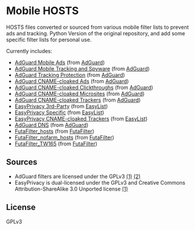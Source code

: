 # Mobile HOSTS

HOSTS files converted or sourced from various mobile filter lists to prevent ads and tracking.
Python Version of the original repository, and add some specific filter lists for personal use.

Currently includes:

- [AdGuard Mobile Ads](https://raw.githubusercontent.com/iamernie8199/Some-HOSTS/master/AdguardMobileAds.txt) (from [AdGuard](https://github.com/AdguardTeam/FiltersRegistry/blob/master/filters/filter_11_Mobile/filter.txt))
- [AdGuard Mobile Tracking and Spyware](https://raw.githubusercontent.com/iamernie8199/Some-HOSTS/master/AdguardMobileSpyware.txt) (from [AdGuard](https://github.com/AdguardTeam/AdguardFilters/blob/master/SpywareFilter/sections/mobile.txt))
- [AdGuard Tracking Protection](https://raw.githubusercontent.com/iamernie8199/Some-HOSTS/master/AdguardTracking.txt) (from [AdGuard](https://github.com/AdguardTeam/FiltersRegistry/blob/master/filters/filter_3_Spyware/filter.txt))
- [AdGuard CNAME-cloaked Ads](https://raw.githubusercontent.com/iamernie8199/Some-HOSTS/master/AdguardCNAMEAds.txt) (from [AdGuard](https://github.com/AdguardTeam/cname-trackers/blob/master/data/combined_disguised_ads.txt))
- [AdGuard CNAME-cloaked Clickthroughs](https://raw.githubusercontent.com/iamernie8199/Some-HOSTS/master/AdguardCNAMEClickthroughs.txt) (from [AdGuard](https://github.com/AdguardTeam/cname-trackers/blob/master/data/combined_disguised_clickthroughs.txt))
- [AdGuard CNAME-cloaked Microsites](https://raw.githubusercontent.com/iamernie8199/Some-HOSTS/master/AdguardCNAMEMicrosites.txt) (from [AdGuard](https://github.com/AdguardTeam/cname-trackers/blob/master/data/combined_disguised_microsites.txt))
- [AdGuard CNAME-cloaked Trackers](https://raw.githubusercontent.com/iamernie8199/Some-HOSTS/master/AdguardCNAME.txt) (from [AdGuard](https://github.com/AdguardTeam/cname-trackers/blob/master/data/combined_disguised_trackers.txt))
- [EasyPrivacy 3rd-Party](https://raw.githubusercontent.com/iamernie8199/Some-HOSTS/master/EasyPrivacy3rdParty.txt) (from [EasyList](https://github.com/easylist/easylist/blob/master/easyprivacy/easyprivacy_thirdparty.txt))
- [EasyPrivacy Specific](https://raw.githubusercontent.com/iamernie8199/Some-HOSTS/master/EasyPrivacySpecific.txt) (from [EasyList](https://github.com/easylist/easylist/blob/master/easyprivacy/easyprivacy_specific.txt))
- [EasyPrivacy CNAME-cloaked Trackers](https://raw.githubusercontent.com/iamernie8199/Some-HOSTS/master/EasyPrivacyCNAME.txt) (from [EasyList](https://github.com/easylist/easylist/blob/master/easyprivacy/easyprivacy_specific_cname.txt))
- [AdGuard DNS](https://raw.githubusercontent.com/iamernie8199/Some-HOSTS/master/AdguardDNS.txt) (from [AdGuard](https://adguardteam.github.io/AdGuardSDNSFilter/Filters/filter.txt))
- [FutaFilter_hosts](https://raw.githubusercontent.com/iamernie8199/Some-HOSTS/master/FutaFilter_hosts.txt) (from [FutaFilter](https://filter.futa.gg/hosts.txt))
- [FutaFilter_nofarm_hosts](https://raw.githubusercontent.com/iamernie8199/Some-HOSTS/master/FutaFilter_nofarm_hosts.txt) (from [FutaFilter](https://filter.futa.gg/nofarm_hosts.txt))
- [FutaFilter_TW165](https://raw.githubusercontent.com/iamernie8199/Some-HOSTS/master/FutaFilter_TW165.txt) (from [FutaFilter](https://filter.futa.gg/TW165.txt))

## Sources
- AdGuard filters are licensed under the GPLv3 [(1)](https://github.com/AdguardTeam/AdguardFilters/blob/master/LICENSE) [(2)](https://github.com/AdguardTeam/AdGuardSDNSFilter/blob/master/LICENSE)
- EasyPrivacy is dual-licensed under the GPLv3 and Creative Commons Attribution-ShareAlike 3.0 Unported license [(1)](https://easylist.to/pages/licence.html)

## License
GPLv3
